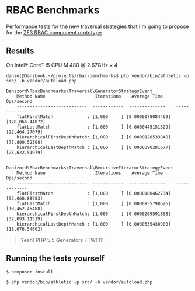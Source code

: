 # RBAC Benchmarks

Performance tests for the new traversal strategies that I'm going to propose for the [ZF3 RBAC component prototype](https://github.com/zf-fr/rbac).

## Results
On Intel® Core™ i5 CPU M 480 @ 2.67GHz × 4
```
daniel@Danibook:~/projects/rbac-benchmarks$ php vendor/bin/athletic -p src/ -b vendor/autoload.php

Danizord\RbacBenchmarks\Traversal\GeneratorStrategyEvent
    Method Name                   Iterations    Average Time      Ops/second
    ---------------------------  ------------  --------------    -------------
    flatFirstMatch             : [1,000     ] [0.0000078084469] [128,066.44072]
    flatLastMatch              : [1,000     ] [0.0000445151329] [22,464.27079]
    hierarchicalFirstDepthMatch: [1,000     ] [0.0000128533840] [77,800.52308]
    hierarchicalLastDepthMatch : [1,000     ] [0.0000390281677] [25,622.51979]


Danizord\RbacBenchmarks\Traversal\RecursiveIteratorStrategyEvent
    Method Name                   Iterations    Average Time      Ops/second
    ---------------------------  ------------  --------------    -------------
    flatFirstMatch             : [1,000     ] [0.0000188462734] [53,060.88783]
    flatLastMatch              : [1,000     ] [0.0000955798626] [10,462.45488]
    hierarchicalFirstDepthMatch: [1,000     ] [0.0000269591808] [37,093.11519]
    hierarchicalLastDepthMatch : [1,000     ] [0.0000535430908] [18,676.54602]
```

>Yeah! PHP 5.5 Generators FTW!!!1!

## Running the tests yourself
```
$ composer install
```
```
$ php vendor/bin/athletic -p src/ -b vendor/autoload.php
```
